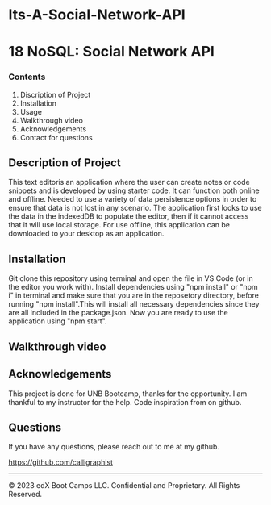 # Its-A-Social-Network-API

# 18 NoSQL: Social Network API

   

### Contents

1. Discription of Project
2. Installation 
3. Usage
4. Walkthrough video
5. Acknowledgements
6. Contact for questions

## Description of Project
This text editoris an application where the user can create notes or code snippets and is developed by using starter code. It can function both online and offline. Needed to use a variety of data persistence options in order to ensure that data is not lost in any scenario. The application first looks to use the data in the indexedDB to populate the editor, then if it cannot access that it will use local storage. For use offline, this application can be downloaded to your desktop as an application.

## Installation 

Git clone this repository using terminal and open the file in VS Code (or in the editor you work with). Install dependencies using "npm install" or "npm i" in terminal and make sure that you are in the reposetory directory, before running "npm install".This will install all necessary dependencies since they are all included in the package.json. Now you are ready to use the application using "npm start".

##  Walkthrough video



## Acknowledgements

This project is done for UNB Bootcamp, thanks for the opportunity. I am thankful to my instructor for the help. Code inspiration from on github.



## Questions

If you have any questions, please reach out to me at my github.

https://github.com/calligraphist

- - -
© 2023 edX Boot Camps LLC. Confidential and Proprietary. All Rights Reserved.